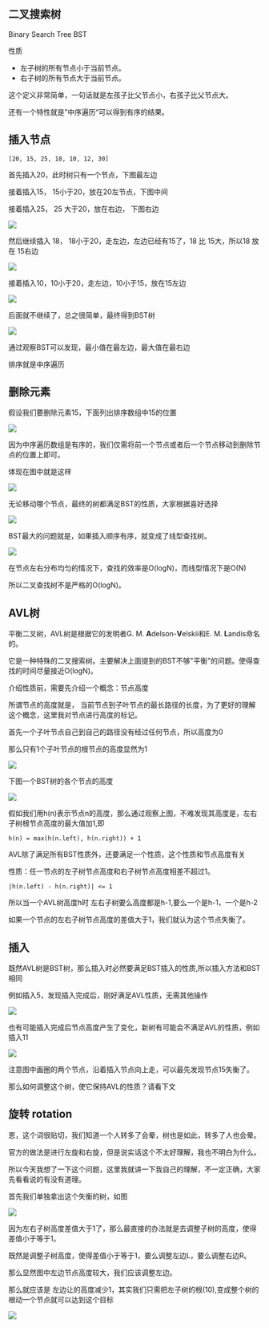 二叉搜索树
-----
Binary Search Tree BST

性质

* 左子树的所有节点小于当前节点。
* 右子树的所有节点大于当前节点。


这个定义非常简单，一句话就是左孩子比父节点小，右孩子比父节点大。

还有一个特性就是”中序遍历“可以得到有序的结果。
 
插入节点
----

```
[20, 15, 25, 18, 10, 12, 30]
```

首先插入20，此时树只有一个节点，下图最左边

接着插入15， 15小于20，放在20左节点，下图中间

接着插入25， 25 大于20，放在右边， 下图右边

![](bst1.png)

然后继续插入 18， 18小于20，走左边，左边已经有15了，18 比 15大，所以18 放在 15右边

![](bst2.png)

接着插入10，10小于20，走左边，10小于15，放在15左边

![](bst3.png)

后面就不继续了，总之很简单，最终得到BST树

![](bst4.png)

通过观察BST可以发现，最小值在最左边，最大值在最右边

排序就是中序遍历

删除元素
---
假设我们要删除元素15，下面列出排序数组中15的位置

![](bst5.png)

因为中序遍历数组是有序的，我们仅需将前一个节点或者后一个节点移动到删除节点的位置上即可。

体现在图中就是这样

![](bst6.png)

无论移动哪个节点，最终的树都满足BST的性质，大家根据喜好选择

![](bst7.png)


BST最大的问题就是，如果插入顺序有序，就变成了线型查找树。

![](bst8.png)

在节点左右分布均匀的情况下，查找的效率是O(logN)，而线型情况下是O(N)


所以二叉查找树不是严格的O(logN)。


AVL树
----
平衡二叉树，AVL树是根据它的发明者G. M. **A**delson-**V**elskii和E. M. **L**andis命名的。

它是一种特殊的二叉搜索树。主要解决上面提到的BST不够"平衡"的问题。使得查找的时间尽量接近O(logN)。

介绍性质前，需要先介绍一个概念：节点高度

所谓节点的高度就是， 当前节点到子叶节点的最长路径的长度，为了更好的理解这个概念，这里我对节点进行高度的标记。

首先一个子叶节点自己到自己的路径没有经过任何节点，所以高度为0

那么只有1个子叶节点的根节点的高度显然为1

![](avl1.png)

下图一个BST树的各个节点的高度

![](avl2.png)

假如我们用h(n)表示节点n的高度，那么通过观察上图，不难发现其高度是，左右子树根节点高度的最大值加1,即
```
h(n) = max(h(n.left), h(n.right)) + 1
```

AVL除了满足所有BST性质外，还要满足一个性质，这个性质和节点高度有关

性质：任一节点的左子树节点高度和右子树节点高度相差不超过1。

```
|h(n.left) - h(n.right)| <= 1 
```


所以当一个AVL树高度h时 左右子树要么高度都是h-1,要么一个是h-1，一个是h-2

如果一个节点的左右子树节点高度的差值大于1，我们就认为这个节点失衡了。

插入
---
既然AVL树是BST树，那么插入时必然要满足BST插入的性质,所以插入方法和BST相同

例如插入5，发现插入完成后，刚好满足AVL性质，无需其他操作

![](avl6.png)

也有可能插入完成后节点高度产生了变化，新树有可能会不满足AVL的性质，例如插入11

![](avl4.png)

注意图中画圈的两个节点，沿着插入节点向上走，可以最先发现节点15失衡了。

那么如何调整这个树，使它保持AVL的性质？请看下文

旋转 rotation
-----------
恩，这个词很贴切，我们知道一个人转多了会晕，树也是如此，转多了人也会晕。

官方的做法是进行左旋和右旋，但是说实话这个不太好理解，我也不明白为什么。

所以今天我想了一下这个问题，这里我就讲一下我自己的理解，不一定正确，大家先看看说的有没有道理。

首先我们单独拿出这个失衡的树，如图

![](avl5.png)

因为左右子树高度差值大于1了，那么最直接的办法就是去调整子树的高度，使得差值小于等于1。


既然是调整子树高度，使得差值小于等于1，要么调整左边L，要么调整右边R。

那么显然图中左边节点高度较大，我们应该调整左边。

那么就应该是 左边让的高度减少1，其实我们只需把左子树的根(10),变成整个树的根动一个节点就可以达到这个目标

![](avl6.png)



